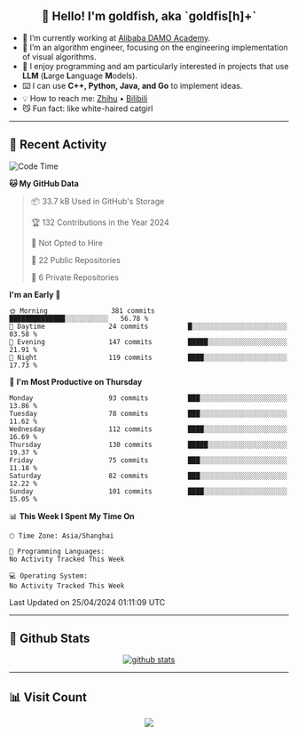 
<h2 align="center">👋 Hello! I'm goldfish, aka `goldfis[h]+`</h2>

- 📍 I’m currently working at [Alibaba DAMO Academy](https://damo.alibaba.com/).  
- 🌱 I’m an algorithm engineer, focusing on the engineering implementation of visual algorithms.  
- 💬 I enjoy programming and am particularly interested in projects that use **LLM** (**L**arge **L**anguage **M**odels).   
- ⌨️ I can use **C++, Python, Java, and Go** to implement ideas.  
- 💡 How to reach me: [Zhihu](https://www.zhihu.com/people/goldfishh) • [Bilibili](https://space.bilibili.com/11349246)  
- 😼 Fun fact: like white-haired catgirl  

-------

## 🔧 Recent Activity

<!--START_SECTION:waka-->
![Code Time](http://img.shields.io/badge/Code%20Time-85%20hrs%2024%20mins-blue)

**🐱 My GitHub Data** 

> 📦 33.7 kB Used in GitHub's Storage 
 > 
> 🏆 132 Contributions in the Year 2024
 > 
> 🚫 Not Opted to Hire
 > 
> 📜 22 Public Repositories 
 > 
> 🔑 6 Private Repositories 
 > 
**I'm an Early 🐤** 

```text
🌞 Morning                381 commits         ██████████████░░░░░░░░░░░   56.78 % 
🌆 Daytime                24 commits          █░░░░░░░░░░░░░░░░░░░░░░░░   03.58 % 
🌃 Evening                147 commits         █████░░░░░░░░░░░░░░░░░░░░   21.91 % 
🌙 Night                  119 commits         ████░░░░░░░░░░░░░░░░░░░░░   17.73 % 
```
📅 **I'm Most Productive on Thursday** 

```text
Monday                   93 commits          ███░░░░░░░░░░░░░░░░░░░░░░   13.86 % 
Tuesday                  78 commits          ███░░░░░░░░░░░░░░░░░░░░░░   11.62 % 
Wednesday                112 commits         ████░░░░░░░░░░░░░░░░░░░░░   16.69 % 
Thursday                 130 commits         █████░░░░░░░░░░░░░░░░░░░░   19.37 % 
Friday                   75 commits          ███░░░░░░░░░░░░░░░░░░░░░░   11.18 % 
Saturday                 82 commits          ███░░░░░░░░░░░░░░░░░░░░░░   12.22 % 
Sunday                   101 commits         ████░░░░░░░░░░░░░░░░░░░░░   15.05 % 
```


📊 **This Week I Spent My Time On** 

```text
🕑︎ Time Zone: Asia/Shanghai

💬 Programming Languages: 
No Activity Tracked This Week

💻 Operating System: 
No Activity Tracked This Week
```


 Last Updated on 25/04/2024 01:11:09 UTC
<!--END_SECTION:waka-->

-------

## 📆 Github Stats

<p align="center">
    <a href="https://github.com/anuraghazra/github-readme-stats">
      <img src="https://github-readme-stats.vercel.app/api?username=goldfishh&show_icons=true&theme=dracula" alt="github stats" />
    </a>
</p>

-------

## 📊 Visit Count

<p align="center">
  <a href="https://count.getloli.com/"><img src="https://count.getloli.com/get/@:goldfishh?theme=rule34"></a>
</p>
